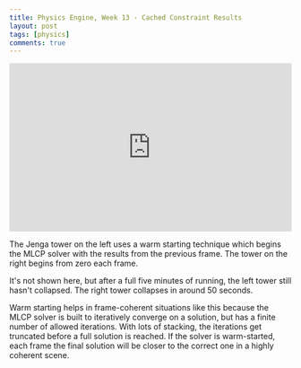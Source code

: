 ```yaml
---
title: Physics Engine, Week 13 - Cached Constraint Results
layout: post
tags: [physics]
comments: true
---
```


<iframe width="100%" height="300" src="https://www.youtube.com/embed/fMWOUx76eNs" frameborder="0" allowfullscreen></iframe>


The Jenga tower on the left uses a warm starting technique which begins the MLCP solver with the results from the previous frame. The tower on the right begins from zero each frame.

It's not shown here, but after a full five minutes of running, the left tower still hasn't collapsed. The right tower collapses in around 50 seconds.

Warm starting helps in frame-coherent situations like this because the MLCP solver is built to iteratively converge on a solution, but has a finite number of allowed iterations. With lots of stacking, the iterations get truncated before a full solution is reached. If the solver is warm-started, each frame the final solution will be closer to the correct one in a highly coherent scene.
